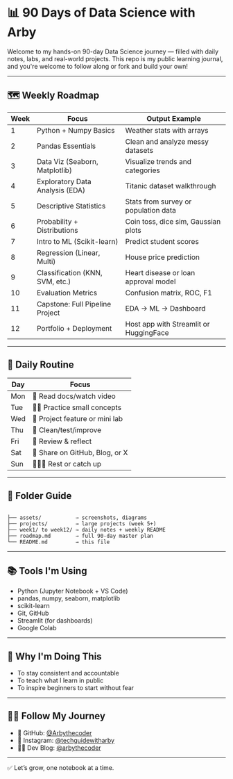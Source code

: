 


# 📊 90 Days of Data Science with Arby

Welcome to my hands-on 90-day Data Science journey — filled with daily notes, labs, and real-world projects. This repo is my public learning journal, and you're welcome to follow along or fork and build your own!

---

## 🗺️ Weekly Roadmap

| Week | Focus                           | Output Example                        |
|------|----------------------------------|----------------------------------------|
| 1    | Python + Numpy Basics            | Weather stats with arrays              |
| 2    | Pandas Essentials                | Clean and analyze messy datasets       |
| 3    | Data Viz (Seaborn, Matplotlib)   | Visualize trends and categories        |
| 4    | Exploratory Data Analysis (EDA)  | Titanic dataset walkthrough            |
| 5    | Descriptive Statistics           | Stats from survey or population data   |
| 6    | Probability + Distributions      | Coin toss, dice sim, Gaussian plots    |
| 7    | Intro to ML (Scikit-learn)       | Predict student scores                 |
| 8    | Regression (Linear, Multi)       | House price prediction                 |
| 9    | Classification (KNN, SVM, etc.)  | Heart disease or loan approval model   |
| 10   | Evaluation Metrics               | Confusion matrix, ROC, F1              |
| 11   | Capstone: Full Pipeline Project  | EDA → ML → Dashboard                   |
| 12   | Portfolio + Deployment           | Host app with Streamlit or HuggingFace |

---

## 📅 Daily Routine

| Day   | Focus                              |
|-------|-------------------------------------|
| Mon   | 📘 Read docs/watch video            |
| Tue   | ✍🏽 Practice small concepts          |
| Wed   | 🔧 Project feature or mini lab       |
| Thu   | 🧪 Clean/test/improve                |
| Fri   | 🧠 Review & reflect                  |
| Sat   | 📸 Share on GitHub, Blog, or X       |
| Sun   | 🧘🏽‍♀️ Rest or catch up               |

---

## 🔧 Folder Guide

```

├── assets/           → screenshots, diagrams
├── projects/         → large projects (week 5+)
├── week1/ to week12/ → daily notes + weekly README
├── roadmap.md        → full 90-day master plan
└── README.md         → this file

```

---

## 📚 Tools I'm Using

- Python (Jupyter Notebook + VS Code)
- pandas, numpy, seaborn, matplotlib
- scikit-learn
- Git, GitHub
- Streamlit (for dashboards)
- Google Colab

---

## 🎯 Why I'm Doing This

- To stay consistent and accountable
- To teach what I learn in public
- To inspire beginners to start without fear

---

## 🙌🏽 Follow My Journey

- 🐙 GitHub: [@Arbythecoder](https://github.com/Arbythecoder)
- 📸 Instagram: [@techguidewitharby](https://instagram.com/techguidewitharby)
- ✍🏽 Dev Blog: [@arbythecoder](https://dev.to/arbythecoder)

---

✅ Let’s grow, one notebook at a time.
```

